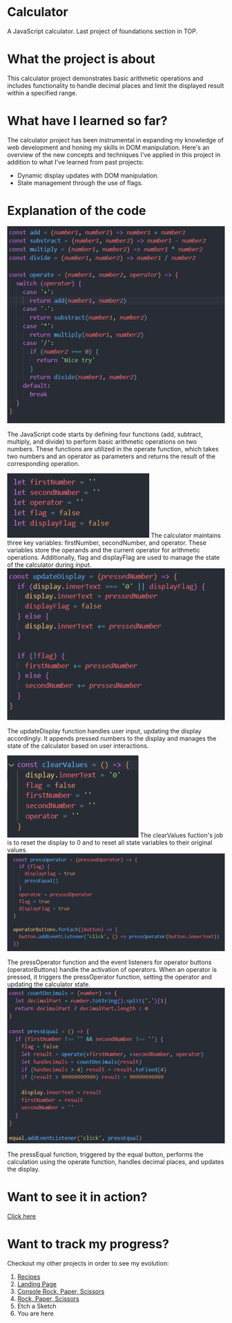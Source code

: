 # Calculator

A JavaScript calculator. Last project of foundations section in TOP.

# What the project is about

This calculator project demonstrates basic arithmetic operations and includes functionality to handle decimal places and limit the displayed result within a specified range.

# What have I learned so far?

The calculator project has been instrumental in expanding my knowledge of web development and honing my skills in DOM manipulation. Here's an overview of the new concepts and techniques I've applied in this project in addition to what I've learned from past projects:

<ul>
  <li>Dynamic display updates with DOM manipulation.</li>
  <li>State management through the use of flags. </li>
</ul>

# Explanation of the code

<img src="./docs-images/1.JPG" alt="The JavaScript code starts by defining four functions (add, subtract, multiply, and divide) to perform basic arithmetic operations on two numbers.
These functions are utilized in the operate function, which takes two numbers and an operator as parameters and returns the result of the corresponding operation.">

The JavaScript code starts by defining four functions (add, subtract, multiply, and divide) to perform basic arithmetic operations on two numbers.
These functions are utilized in the operate function, which takes two numbers and an operator as parameters and returns the result of the corresponding operation.

<img src="./docs-images/2.JPG" alt="The calculator maintains three key variables: firstNumber, secondNumber, and operator. These variables store the operands and the current operator for arithmetic operations. Additionally, flag and displayFlag are used to manage the state of the calculator during input.">
The calculator maintains three key variables: firstNumber, secondNumber, and operator. These variables store the operands and the current operator for arithmetic operations. Additionally, flag and displayFlag are used to manage the state of the calculator during input.

<img src="./docs-images/3.JPG" alt="The updateDisplay function handles user input, updating the display accordingly. It appends pressed numbers to the display and manages the state of the calculator based on user interactions.">

The updateDisplay function handles user input, updating the display accordingly. It appends pressed numbers to the display and manages the state of the calculator based on user interactions.

<img src="./docs-images/4.5.JPG" alt="The clearValues fuction's job is to reset the display to 0 and to reset all state variables to their original values.">
The clearValues fuction's job is to reset the display to 0 and to reset all state variables to their original values.

<img src="./docs-images/4.JPG" alt="The pressOperator function and the event listeners for operator buttons (operatorButtons) handle the activation of operators. When an operator is pressed, it triggers the pressOperator function, setting the operator and updating the calculator state.">

The pressOperator function and the event listeners for operator buttons (operatorButtons) handle the activation of operators. When an operator is pressed, it triggers the pressOperator function, setting the operator and updating the calculator state.
<img src="./docs-images/5.JPG" alt="The pressEqual function, triggered by the equal button, performs the calculation using the operate function, handles decimal places, and updates the display.">

The pressEqual function, triggered by the equal button, performs the calculation using the operate function, handles decimal places, and updates the display.

# Want to see it in action?

<a href="https://hroglardev.github.io/Calculator/">Click here</a>

# Want to track my progress?

Checkout my other projects in order to see my evolution:

<ol>
  <li><a href="https://github.com/hroglardev/odin-recipes" target="_blank">Recipes</a></li>
  <li><a href="https://github.com/hroglardev/Odin-landing-page" target="_blank">Landing Page</a></li>
  <li><a href="https://github.com/hroglardev/Rock-Paper-Scissors-TOP-Console" target="_blank">Console Rock, Paper, Scissors</a></li>
  <li><a href="https://github.com/hroglardev/Rock-Paper-Scissors-TOP" target="_blank">Rock, Paper, Scissors</a></li>
  <li><a href="https://github.com/hroglardev/Etch-a-Sketch" target="_blank"></a>Etch a Sketch</li>
  <li><a href="https://github.com/hroglardev/Calculator" target="_blank"></a>You are here</li>
</ol>
